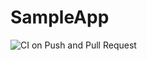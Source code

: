 # SampleApp
![CI on Push and Pull Request](https://github.com/kumabotz/SampleApp/workflows/CI%20on%20Push%20and%20Pull%20Request/badge.svg)
